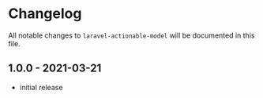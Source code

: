 # Changelog

All notable changes to `laravel-actionable-model` will be documented in this file.

## 1.0.0 - 2021-03-21

- initial release
